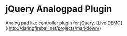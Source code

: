 jQuery Analogpad Plugin
=======================

Analog pad like controller plugin for jQuery.
[Live DEMO]((http://daringfireball.net/projects/markdown/)